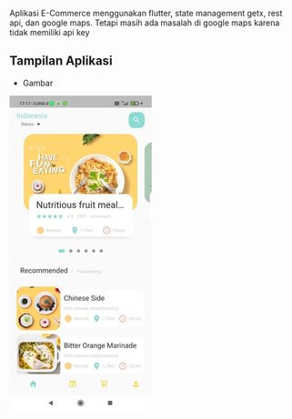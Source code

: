 Aplikasi E-Commerce menggunakan flutter, state management getx, rest api, dan google maps. Tetapi masih ada masalah di google maps karena tidak memiliki api key


## Tampilan Aplikasi

- Gambar

![Img 1](screenshot/1.png)